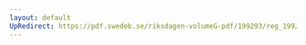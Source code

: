 ```yaml
---
layout: default
UpRedirect: https://pdf.swedeb.se/riksdagen-volumeG-pdf/199293/reg_199293_UbU.pdf
---
```

